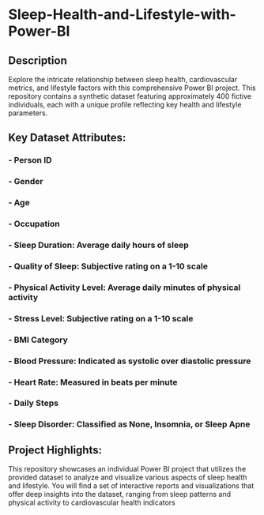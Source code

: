 # Sleep-Health-and-Lifestyle-with-Power-BI
## Description
Explore the intricate relationship between sleep health, cardiovascular metrics, and lifestyle factors with this comprehensive Power BI project. This repository contains a synthetic dataset featuring approximately 400 fictive individuals, each with a unique profile reflecting key health and lifestyle parameters.

## Key Dataset Attributes:

### - Person ID
### - Gender
### - Age
### - Occupation
### - Sleep Duration: Average daily hours of sleep
### - Quality of Sleep: Subjective rating on a 1-10 scale
### - Physical Activity Level: Average daily minutes of physical activity
### - Stress Level: Subjective rating on a 1-10 scale
### - BMI Category
### - Blood Pressure: Indicated as systolic over diastolic pressure
### - Heart Rate: Measured in beats per minute
### - Daily Steps
### - Sleep Disorder: Classified as None, Insomnia, or Sleep Apne

## Project Highlights:

This repository showcases an individual Power BI project that utilizes the provided dataset to analyze and visualize various aspects of sleep health and lifestyle. You will find a set of interactive reports and visualizations that offer deep insights into the dataset, ranging from sleep patterns and physical activity to cardiovascular health indicators
